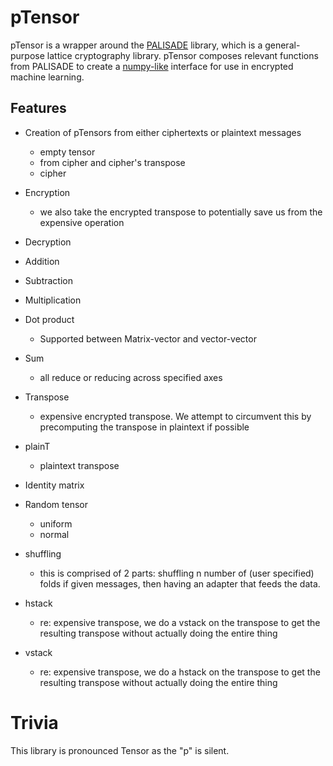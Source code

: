 # pTensor

pTensor is a wrapper around the [PALISADE](https://gitlab.com/palisade/palisade-development) library, which is a
general-purpose lattice cryptography library. pTensor composes relevant functions from PALISADE to create
a [numpy-like](https://numpy.org/) interface for use in encrypted machine learning.

## Features

- Creation of pTensors from either ciphertexts or plaintext messages
    - empty tensor
    - from cipher and cipher's transpose
    - cipher

- Encryption
    - we also take the encrypted transpose to potentially save us from the expensive operation

- Decryption

- Addition

- Subtraction

- Multiplication

- Dot product
    - Supported between Matrix-vector and vector-vector

- Sum
    - all reduce or reducing across specified axes

- Transpose
    - expensive encrypted transpose. We attempt to circumvent this by precomputing the transpose in plaintext if
      possible

- plainT
    - plaintext transpose

- Identity matrix

- Random tensor
    - uniform
    - normal
  
- shuffling
  - this is comprised of 2 parts: shuffling n number of (user specified) folds if given messages, then having an adapter that feeds the data.
  
- hstack
  - re: expensive transpose, we do a vstack on the transpose to get the resulting transpose without actually doing the entire thing

- vstack
  - re: expensive transpose, we do a hstack on the transpose to get the resulting transpose without actually doing the
    entire thing

# Trivia

This library is pronounced Tensor as the "p" is silent.